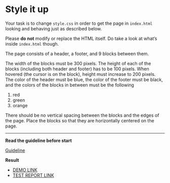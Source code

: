 # Style it up

Your task is to change `style.css` in order to get the page in `index.html`
looking and behaving just as described below.

Please **do not** modify or replace the HTML itself. Do take a look at what’s
inside `index.html` though.

The page consists of a header, a footer, and 9 blocks between them.

The width of the blocks must be 300 pixels. The height of each of the blocks
(including both header and footer) has to be 100 pixels. When hovered (the
cursor is on the block), height must increase to 200 pixels.
The color of the header must be blue, the color of the footer must be black, and
the colors of the blocks in between must be the following
1. red
1. green
1. orange

There should be no vertical spacing between the blocks and the edges of the
page. Place the blocks so that they are horizontally centered on the page.

---
**Read the guideline before start**

[Guideline](https://mate-academy.github.io/layout_task-guideline/)

**Result**

- [DEMO LINK](https://bohdanmelvic.github.io/layout_style-it-up/)
- [TEST REPORT LINK](https://bohdanmelvic.github.io/layout_style-it-up/report/html_report/)
